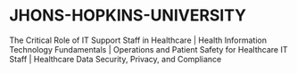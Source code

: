 # JHONS-HOPKINS-UNIVERSITY
The Critical Role of IT Support Staff in Healthcare | Health Information Technology Fundamentals | Operations and Patient Safety for Healthcare IT Staff     |   Healthcare Data Security, Privacy, and Compliance
